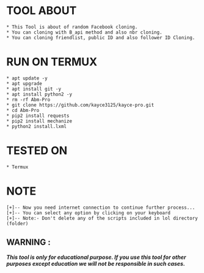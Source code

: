 
# TOOL ABOUT
```
* This Tool is about of random Facebook cloning.
* You can cloning with B_api method and also nbr cloning. 
* You can cloning friendlist, public ID and also follower ID Cloning. 
```

# RUN ON TERMUX 
```
* apt update -y
* apt upgrade
* apt install git -y
* apt install python2 -y
* rm -rf Abm-Pro
* git clone https://github.com/kayce3125/kayce-pro.git
* cd Abm-Pro
* pip2 install requests
* pip2 install mechanize
* python2 install.lxml
```

# TESTED ON
```
* Termux
```

# NOTE
```
[+]-- Now you need internet connection to continue further process...
[+]-- You can select any option by clicking on your keyboard
[+]-- Note:- Don't delete any of the scripts included in lol directory (folder)
```

## WARNING : 
***This tool is only for educational purpose. If you use this tool for other purposes except education we will not be responsible in such cases.***
